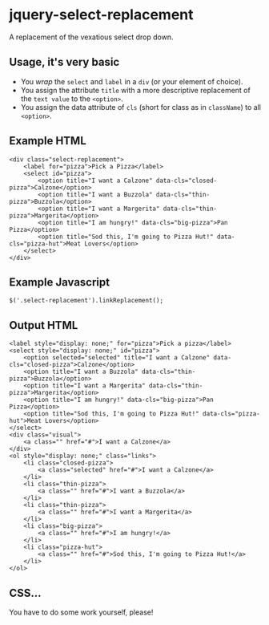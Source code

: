 # jquery-select-replacement

A replacement of the vexatious select drop down.

## Usage, it's very basic

- You _wrap_ the `select` and `label` in a `div` (or your element of choice).
- You assign the attribute `title` with a more descriptive replacement of the `text value` to the `<option>`.
- You assign the data attribute of `cls` (short for class as in `className`) to all `<option>`.

## Example HTML

<pre><code>&lt;div class="select-replacement"&gt;
    &lt;label for="pizza"&gt;Pick a Pizza&lt;/label&gt;
    &lt;select id="pizza"&gt;
        &lt;option title="I want a Calzone" data-cls="closed-pizza"&gt;Calzone&lt;/option&gt;
        &lt;option title="I want a Buzzola" data-cls="thin-pizza"&gt;Buzzola&lt;/option&gt;
        &lt;option title="I want a Margerita" data-cls="thin-pizza"&gt;Margerita&lt;/option&gt;
        &lt;option title="I am hungry!" data-cls="big-pizza"&gt;Pan Pizza&lt;/option&gt;
        &lt;option title="Sod this, I'm going to Pizza Hut!" data-cls="pizza-hut"&gt;Meat Lovers&lt;/option&gt;
    &lt;/select&gt;
&lt;/div&gt;</code></pre>

## Example Javascript

`$('.select-replacement').linkReplacement();`

## Output HTML

<pre><code>&lt;label style="display: none;" for="pizza"&gt;Pick a pizza&lt;/label&gt;
&lt;select style="display: none;" id="pizza"&gt;
    &lt;option selected="selected" title="I want a Calzone" data-cls="closed-pizza"&gt;Calzone&lt;/option&gt;
    &lt;option title="I want a Buzzola" data-cls="thin-pizza"&gt;Buzzola&lt;/option&gt;
    &lt;option title="I want a Margerita" data-cls="thin-pizza"&gt;Margerita&lt;/option&gt;
    &lt;option title="I am hungry!" data-cls="big-pizza"&gt;Pan Pizza&lt;/option&gt;
    &lt;option title="Sod this, I'm going to Pizza Hut!" data-cls="pizza-hut"&gt;Meat Lovers&lt;/option&gt;
&lt;/select&gt;
&lt;div class="visual"&gt;
    &lt;a class="" href="#"&gt;I want a Calzone&lt;/a&gt;
&lt;/div&gt;
&lt;ol style="display: none;" class="links"&gt;
    &lt;li class="closed-pizza"&gt;
        &lt;a class="selected" href="#"&gt;I want a Calzone&lt;/a&gt;
    &lt;/li&gt;
    &lt;li class="thin-pizza"&gt;
        &lt;a class="" href="#"&gt;I want a Buzzola&lt;/a&gt;
    &lt;/li&gt;
    &lt;li class="thin-pizza"&gt;
        &lt;a class="" href="#"&gt;I want a Margerita&lt;/a&gt;
    &lt;/li&gt;
    &lt;li class="big-pizza"&gt;
        &lt;a class="" href="#"&gt;I am hungry!&lt;/a&gt;
    &lt;/li&gt;
    &lt;li class="pizza-hut"&gt;
        &lt;a class="" href="#"&gt;Sod this, I'm going to Pizza Hut!&lt;/a&gt;
    &lt;/li&gt;
&lt;/ol&gt;</code></pre>

## CSS...

You have to do some work yourself, please!
